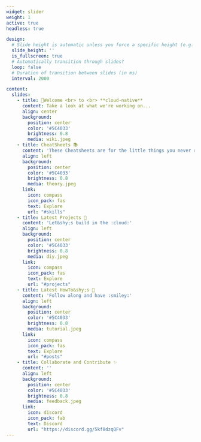 ```yaml
---
widget: slider
weight: 1
active: true
headless: true

design:
  # Slide height is automatic unless you force a specific height (e.g. '400px')
  slide_height: ''
  is_fullscreen: true
  # Automatically transition through slides?
  loop: false
  # Duration of transition between slides (in ms)
  interval: 2000

content:
  slides:
    - title: 👋Welcome <br> to <br> **cloud-native**
      content: Take a look at what we're working on...
      align: center
      background:
        position: center
        color: '#5C4033'
        brightness: 0.8
        media: wiki.jpeg
    - title: CheatSheets 📚
      content: 'These Cheatsheets are for the little things you never remember :bell:'
      align: left
      background:
        position: center
        color: '#5C4033'
        brightness: 0.8
        media: theory.jpeg
      link:
        icon: compass
        icon_pack: fas
        text: Explore
        url: "#skills"
    - title: Latest Projects 📐
      content: 'Let&shy;s build in the :cloud:'
      align: left
      background:
        position: center
        color: '#5C4033'
        brightness: 0.8
        media: diy.jpeg
      link:
        icon: compass
        icon_pack: fas
        text: Explore
        url: "#projects"
    - title: Latest HowTo&shy;s 🤝
      content: 'Follow along and have :smiley:'
      align: left
      background:
        position: center
        color: '#5C4033'
        brightness: 0.8
        media: tutorial.jpeg
      link:
        icon: compass
        icon_pack: fas
        text: Explore
        url: "#posts"    
    - title: Collaborate and Contribute ✨
      content: ''
      align: left
      background:
        position: center
        color: '#5C4033'
        brightness: 0.8
        media: feedback.jpeg
      link:
        icon: discord
        icon_pack: fab
        text: Discord
        url: "https://discord.gg/5kf8dzqQFv"    
---
```

